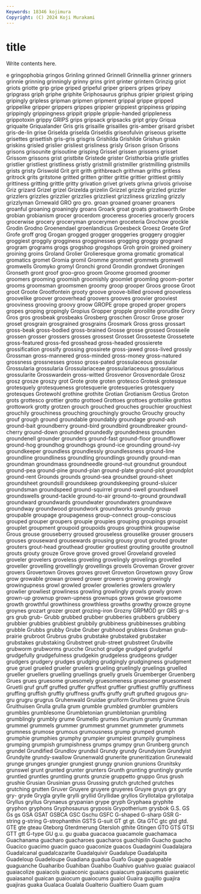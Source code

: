 ```yaml
---
Keywords: 18346 kojimura
Copyright: (C) 2024 Koji Murakami
---
```


# title

Write contents here.



e gringophobia
gringos Grinling grinned Grinnell Grinnellia grinner grinners grinnie grinning grinningly
grinny grins grint grinter grintern Grinzig griot griots griotte grip
gripe griped gripeful griper gripers gripes gripey gripgrass griph griphe
griphite Griphosaurus griphus gripier gripiest griping gripingly gripless gripman gripmen
gripment grippal grippe gripped grippelike gripper grippers grippes grippier grippiest
grippiness gripping grippingly grippingness grippit gripple gripple-handed grippleness grippotoxin grippy
GRIPS grips gripsack gripsacks gript gripy Griqua griquaite Griqualander Gris
gris grisaille grisailles gris-amber grisard grisbet gris-de-lin grise Griselda griselda
Griseldis griseofulvin griseous grisette grisettes grisettish gris-gris grisgris Grishilda Grishilde
Grishun griskin griskins grisled grislier grisliest grisliness grisly Grison grison
Grisons grisons grisounite grisoutine grisping Grissel grissen grissens grisset Grissom
grissons grist gristbite Gristede grister Gristhorbia gristle gristles gristlier gristliest
gristliness gristly gristmill gristmiller gristmilling gristmills grists gristy Griswold Grit
grit grith grithbreach grithman griths gritless gritrock grits gritstone gritted
gritten gritter grittie grittier grittiest grittily grittiness gritting grittle gritty
grivation grivet grivets grivna grivois grivoise Griz grizard Grizel grizel
Grizelda grizelin Grizzel grizzle grizzled grizzler grizzlers grizzles grizzlier grizzlies
grizzliest grizzliness grizzling grizzly grizzlyman Grnewald GRO gro gro. groan
groaned groaner groaners groanful groaning groaningly groans Groark groat groats
groatsworth Grobe grobian grobianism grocer grocerdom groceress groceries grocerly grocers
grocerwise grocery groceryman grocerymen groceteria Grochow grockle Grodin Grodno Groenendael
groenlandicus Groesbeck Groesz Groete Grof Grofe groff grog Grogan grogged
grogger groggeries groggery groggier groggiest groggily grogginess grogginesses grogging groggy
grognard grogram grograms grogs grogshop grogshops Groh groin groined groinery
groining groins Groland Grolier Grolieresque groma gromatic gromatical gromatics gromet
Gromia gromil Gromme grommet grommets gromwell gromwells Gromyko gromyl Gronchi
grond Grondin grondwet Groningen Gronseth gront groof groo-groo groom Groome
groomed groomer groomers grooming groomish groomishly groomlet groomling groom-porter grooms
groomsman groomsmen groomy groop grooper Groos groose Groot groot Groote
Grootfontein grooty groove groove-billed grooved grooveless groovelike groover grooverhead groovers
grooves groovier grooviest grooviness grooving groovy groow GROPE grope groped
groper gropers gropes groping gropingly Gropius Gropper gropple groroilite grorudite
Grory Gros gros grosbeak grosbeaks Grosberg groschen Groscr Grose groser
groset grosgrain grosgrained grosgrains Grosmark Gross gross grossart gross-beak gross-bodied
gross-brained Grosse grosse grossed Grosseile grossen grosser grossers grosses grossest
Grosset Grosseteste Grossetete gross-featured gross-fed grosshead gross-headed grossierete grossification grossify
grossing grossirete gross-jawed gross-lived grossly Grossman gross-mannered gross-minded gross-money gross-natured
grossness grossnesses grosso gross-pated grossulaceous grossular Grossularia grossularia Grossulariaceae grossulariaceous
grossularious grossularite Grosswardein gross-witted Grosvenor Grosvenordale Grosz grosz grosze groszy
grot Grote grote groten grotesco Grotesk grotesque grotesquely grotesqueness grotesquerie
grotesqueries grotesquery grotesques Grotewohl grothine grothite Grotian Grotianism Grotius Groton
grots grottesco grottier grotto grottoed Grottoes grottoes grottolike grottos grottowork
grotty grotzen grouch grouched grouches grouchier grouchiest grouchily grouchiness grouching
grouchingly groucho Grouchy grouchy grouf grough ground groundable groundably groundage
ground-ash ground-bait groundberry ground-bird groundbird groundbreaker ground-cherry ground-down grounded groundedly
groundedness grounden groundenell grounder grounders ground-fast ground-floor groundflower ground-hog groundhog
groundhogs ground-ice grounding ground-ivy groundkeeper groundless groundlessly groundlessness ground-line groundline
groundliness groundling groundlings groundly ground-man groundman groundmass groundneedle ground-nut groundnut
groundout ground-pea ground-pine ground-plan ground-plate ground-plot groundplot ground-rent Grounds grounds
ground-sea groundsel ground-sheet groundsheet groundsill groundskeep groundskeeping ground-sluicer groundsman groundspeed
ground-squirrel ground-swell groundswell groundswells ground-tackle ground-to-air ground-to-ground groundwall groundward groundwards
groundwater groundwaters groundwave groundway groundwood groundwork groundworks groundy group groupable
groupage groupageness group-connect group-conscious grouped grouper groupers groupie groupies grouping
groupings groupist grouplet groupment groupoid groupoids groups groupthink groupwise Grous
grouse grouseberry groused grouseless grouselike grouser grousers grouses grouseward grousewards
grousing grousy grout grouted grouter grouters grout-head grouthead groutier groutiest
grouting groutite groutnoll grouts grouty grouze Grove grove groved grovel
Groveland groveled groveler grovelers groveless groveling grovelingly grovelings grovelled groveller
grovelling grovellingly grovellings grovels Groveman Grover grover grovers Grovertown Groves
groves grovet Groveton Grovetown grovy Grow grow growable growan growed
grower growers growing growingly growingupness growl growled growler growleries growlers
growlery growlier growliest growliness growling growlingly growls growly grown grown-up
grownup grown-upness grownups grows growse growsome growth growthful growthiness growthless
growths growthy growze groyne groynes grozart grozer grozet grozing-iron Grozny
GRPMOD grr GRS gr-s grs grub grub- Grubb grubbed grubber
grubberies grubbers grubbery grubbier grubbies grubbiest grubbily grubbiness grubbinesses grubbing
grubble Grubbs grubby Grube Gruber grubhood grubless Grubman grub-prairie grubroot
Grubrus grubs grubstake grubstaked grubstaker grubstakes grubstaking Grubstreet grub-street grubstreet
Grubville grubworm grubworms grucche Gruchot grudge grudged grudgeful grudgefully grudgefulness
grudgekin grudgeless grudgeons grudger grudgers grudgery grudges grudging grudgingly grudgingness
grudgment grue gruel grueled grueler gruelers grueling gruelingly gruelings gruelled
grueller gruellers gruelling gruellings gruelly gruels Gruemberger Gruenberg Grues grues
gruesome gruesomely gruesomeness gruesomer gruesomest Gruetli gruf gruff gruffed gruffer
gruffest gruffier gruffiest gruffily gruffiness gruffing gruffish gruffly gruffness gruffs
gruffy gruft grufted grugous gru-gru grugru grugrus Gruhenwald Gruidae gruiform
Gruiformes gruine Gruis Gruithuisen Grulla grulla grum grumble grumbled grumbler
grumblers grumbles grumblesome Grumbletonian grumbletonian grumbling grumblingly grumbly grume Grumello
grumes Grumium grumly Grumman grummel grummels grummer grummest grummet grummeter
grummets grumness grumose grumous grumousness grump grumped grumph grumphie grumphies
grumphy grumpier grumpiest grumpily grumpiness grumping grumpish grumpishness grumps grumpy
grun Grunberg grunch grundel Grundified Grundlov grundsil Grundy grundy Grundyism
Grundyist Grundyite grundy-swallow Grunenwald grunerite gruneritization Grunewald grunge grunges grungier
grungiest grungy grunion grunions Grunitsky grunswel grunt grunted grunter grunters
Grunth grunting gruntingly gruntle gruntled gruntles gruntling grunts grunzie gruppetto
gruppo Grus grush grushie Grusian Grusinian gruss Grussing grutch grutched
grutches grutching grutten Gruver Gruyere gruyere gruyeres Gruyre gruys grx
gry gry- gryde Grygla grylle grylli gryllid Gryllidae gryllos Gryllotalpa
gryllotalpa Gryllus gryllus Grynaeus grypanian grype gryph Gryphaea gryphite gryphon
gryphons Gryphosaurus gryposis Grypotherium grysbok G.S. GS Gs gs GSA
GSAT GSBCA GSC Gschu GSFC G-shaped G-sharp GSR G-string g-string
G-strophanthin GSTS G-suit GT gt gt. Gta GTC gtc gtd
gtd. GTE gte gteau Gteborg Gterdmerung Gtersloh gthite Gtingen GTO
GTS GTSI GTT gtt G-type GU g.u. gu guaba guacacoa
guacamole guachamaca Guachanama guacharo guacharoes guacharos guachipilin Guacho guacho Guacico
guacimo guacin guaco guaconize guacos Guadagnini Guadalajara Guadalcanal guadalcazarite Guadalquivir
Guadalupe Guadalupita Guadeloup Guadeloupe Guadiana guadua Guafo Guage guageable guaguanche
Guaharibo Guahiban Guahibo Guahivo guahivo guaiac guaiacol guaiacolize guaiacols guaiaconic
guaiacs guaiacum guaiacums guaiaretic guaiasanol guaican guaiocum guaiocums guaiol Guaira
guajillo guajira guajiras guaka Gualaca Gualala Gualterio Gualtiero Guam guam
